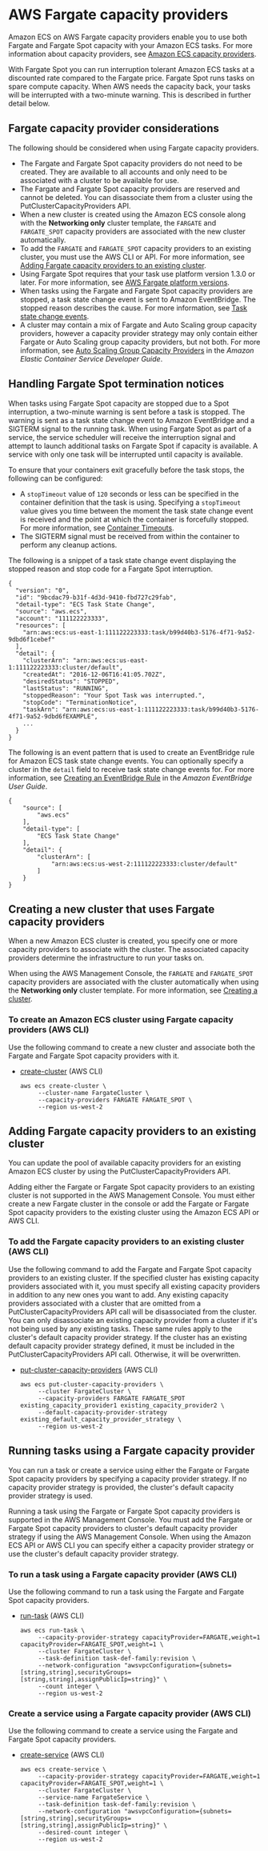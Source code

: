 # AWS Fargate capacity providers<a name="fargate-capacity-providers"></a>

Amazon ECS on AWS Fargate capacity providers enable you to use both Fargate and Fargate Spot capacity with your Amazon ECS tasks\. For more information about capacity providers, see [Amazon ECS capacity providers](cluster-capacity-providers.md)\.

With Fargate Spot you can run interruption tolerant Amazon ECS tasks at a discounted rate compared to the Fargate price\. Fargate Spot runs tasks on spare compute capacity\. When AWS needs the capacity back, your tasks will be interrupted with a two\-minute warning\. This is described in further detail below\.

## Fargate capacity provider considerations<a name="fargate-capacity-providers-considerations"></a>

The following should be considered when using Fargate capacity providers\.
+ The Fargate and Fargate Spot capacity providers do not need to be created\. They are available to all accounts and only need to be associated with a cluster to be available for use\.
+ The Fargate and Fargate Spot capacity providers are reserved and cannot be deleted\. You can disassociate them from a cluster using the PutClusterCapacityProviders API\.
+ When a new cluster is created using the Amazon ECS console along with the **Networking only** cluster template, the `FARGATE` and `FARGATE_SPOT` capacity providers are associated with the new cluster automatically\.
+ To add the `FARGATE` and `FARGATE_SPOT` capacity providers to an existing cluster, you must use the AWS CLI or API\. For more information, see [Adding Fargate capacity providers to an existing cluster](#fargate-capacity-providers-existing-cluster)\.
+ Using Fargate Spot requires that your task use platform version 1\.3\.0 or later\. For more information, see [AWS Fargate platform versions](platform_versions.md)\.
+ When tasks using the Fargate and Fargate Spot capacity providers are stopped, a task state change event is sent to Amazon EventBridge\. The stopped reason describes the cause\. For more information, see [Task state change events](ecs_cwe_events.md#ecs_task_events)\.
+ A cluster may contain a mix of Fargate and Auto Scaling group capacity providers, however a capacity provider strategy may only contain either Fargate or Auto Scaling group capacity providers, but not both\. For more information, see [Auto Scaling Group Capacity Providers](https://docs.aws.amazon.com/AmazonECS/latest/developerguide/cluster-auto-scaling.html#asg-capacity-providers) in the *Amazon Elastic Container Service Developer Guide*\.

## Handling Fargate Spot termination notices<a name="fargate-capacity-providers-termination"></a>

When tasks using Fargate Spot capacity are stopped due to a Spot interruption, a two\-minute warning is sent before a task is stopped\. The warning is sent as a task state change event to Amazon EventBridge and a SIGTERM signal to the running task\. When using Fargate Spot as part of a service, the service scheduler will receive the interruption signal and attempt to launch additional tasks on Fargate Spot if capacity is available\. A service with only one task will be interrupted until capacity is available\.

To ensure that your containers exit gracefully before the task stops, the following can be configured:
+ A `stopTimeout` value of `120` seconds or less can be specified in the container definition that the task is using\. Specifying a `stopTimeout` value gives you time between the moment the task state change event is received and the point at which the container is forcefully stopped\. For more information, see [Container Timeouts](task_definition_parameters.md#container_definition_timeout)\.
+ The SIGTERM signal must be received from within the container to perform any cleanup actions\.

The following is a snippet of a task state change event displaying the stopped reason and stop code for a Fargate Spot interruption\.

```
{
  "version": "0",
  "id": "9bcdac79-b31f-4d3d-9410-fbd727c29fab",
  "detail-type": "ECS Task State Change",
  "source": "aws.ecs",
  "account": "111122223333",
  "resources": [
    "arn:aws:ecs:us-east-1:111122223333:task/b99d40b3-5176-4f71-9a52-9dbd6f1cebef"
  ],
  "detail": {
    "clusterArn": "arn:aws:ecs:us-east-1:111122223333:cluster/default",
    "createdAt": "2016-12-06T16:41:05.702Z",
    "desiredStatus": "STOPPED",
    "lastStatus": "RUNNING",
    "stoppedReason": "Your Spot Task was interrupted.",
    "stopCode": "TerminationNotice",
    "taskArn": "arn:aws:ecs:us-east-1:111122223333:task/b99d40b3-5176-4f71-9a52-9dbd6fEXAMPLE",
    ...
  }
}
```

The following is an event pattern that is used to create an EventBridge rule for Amazon ECS task state change events\. You can optionally specify a cluster in the `detail` field to receive task state change events for\. For more information, see [Creating an EventBridge Rule](https://docs.aws.amazon.com/eventbridge/latest/userguide/create-eventbridge-rule.html) in the *Amazon EventBridge User Guide*\.

```
{
    "source": [
        "aws.ecs"
    ],
    "detail-type": [
        "ECS Task State Change"
    ],
    "detail": {
        "clusterArn": [
            "arn:aws:ecs:us-west-2:111122223333:cluster/default"
        ]
    }
}
```

## Creating a new cluster that uses Fargate capacity providers<a name="fargate-capacity-providers-create-cluster"></a>

When a new Amazon ECS cluster is created, you specify one or more capacity providers to associate with the cluster\. The associated capacity providers determine the infrastructure to run your tasks on\.

When using the AWS Management Console, the `FARGATE` and `FARGATE_SPOT` capacity providers are associated with the cluster automatically when using the **Networking only** cluster template\. For more information, see [Creating a cluster](create_cluster.md)\.

### To create an Amazon ECS cluster using Fargate capacity providers \(AWS CLI\)<a name="fargate-capacity-providers-create-cluster-cli"></a>

Use the following command to create a new cluster and associate both the Fargate and Fargate Spot capacity providers with it\.
+ [create\-cluster](https://docs.aws.amazon.com/cli/latest/reference/ecs/create-cluster.html) \(AWS CLI\)

  ```
  aws ecs create-cluster \
       --cluster-name FargateCluster \
       --capacity-providers FARGATE FARGATE_SPOT \
       --region us-west-2
  ```

## Adding Fargate capacity providers to an existing cluster<a name="fargate-capacity-providers-existing-cluster"></a>

You can update the pool of available capacity providers for an existing Amazon ECS cluster by using the PutClusterCapacityProviders API\.

Adding either the Fargate or Fargate Spot capacity providers to an existing cluster is not supported in the AWS Management Console\. You must either create a new Fargate cluster in the console or add the Fargate or Fargate Spot capacity providers to the existing cluster using the Amazon ECS API or AWS CLI\.

### To add the Fargate capacity providers to an existing cluster \(AWS CLI\)<a name="fargate-capacity-providers-create-cluster-cli"></a>

Use the following command to add the Fargate and Fargate Spot capacity providers to an existing cluster\. If the specified cluster has existing capacity providers associated with it, you must specify all existing capacity providers in addition to any new ones you want to add\. Any existing capacity providers associated with a cluster that are omitted from a PutClusterCapacityProviders API call will be disassociated from the cluster\. You can only disassociate an existing capacity provider from a cluster if it's not being used by any existing tasks\. These same rules apply to the cluster's default capacity provider strategy\. If the cluster has an existing default capacity provider strategy defined, it must be included in the PutClusterCapacityProviders API call\. Otherwise, it will be overwritten\.
+ [put\-cluster\-capacity\-providers](https://docs.aws.amazon.com/cli/latest/reference/ecs/put-cluster-capacity-providers.html) \(AWS CLI\)

  ```
  aws ecs put-cluster-capacity-providers \
       --cluster FargateCluster \
       --capacity-providers FARGATE FARGATE_SPOT existing_capacity_provider1 existing_capacity_provider2 \
       --default-capacity-provider-strategy existing_default_capacity_provider_strategy \
       --region us-west-2
  ```

## Running tasks using a Fargate capacity provider<a name="fargate-capacity-providers-run-task"></a>

You can run a task or create a service using either the Fargate or Fargate Spot capacity providers by specifying a capacity provider strategy\. If no capacity provider strategy is provided, the cluster's default capacity provider strategy is used\.

Running a task using the Fargate or Fargate Spot capacity providers is supported in the AWS Management Console\. You must add the Fargate or Fargate Spot capacity providers to cluster's default capacity provider strategy if using the AWS Management Console\. When using the Amazon ECS API or AWS CLI you can specify either a capacity provider strategy or use the cluster's default capacity provider strategy\.

### To run a task using a Fargate capacity provider \(AWS CLI\)<a name="fargate-capacity-providers-run-task-cli"></a>

Use the following command to run a task using the Fargate and Fargate Spot capacity providers\.
+ [run\-task](https://docs.aws.amazon.com/cli/latest/reference/ecs/run-task.html) \(AWS CLI\)

  ```
  aws ecs run-task \
       --capacity-provider-strategy capacityProvider=FARGATE,weight=1 capacityProvider=FARGATE_SPOT,weight=1 \
       --cluster FargateCluster \
       --task-definition task-def-family:revision \
       --network-configuration "awsvpcConfiguration={subnets=[string,string],securityGroups=[string,string],assignPublicIp=string}" \
       --count integer \
       --region us-west-2
  ```

### Create a service using a Fargate capacity provider \(AWS CLI\)<a name="fargate-capacity-providers-create-service-cli"></a>

Use the following command to create a service using the Fargate and Fargate Spot capacity providers\.
+ [create\-service](https://docs.aws.amazon.com/cli/latest/reference/ecs/create-service.html) \(AWS CLI\)

  ```
  aws ecs create-service \
       --capacity-provider-strategy capacityProvider=FARGATE,weight=1 capacityProvider=FARGATE_SPOT,weight=1 \
       --cluster FargateCluster \
       --service-name FargateService \
       --task-definition task-def-family:revision \
       --network-configuration "awsvpcConfiguration={subnets=[string,string],securityGroups=[string,string],assignPublicIp=string}" \
       --desired-count integer \
       --region us-west-2
  ```